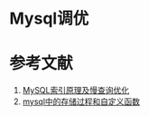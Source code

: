 # Mysql调优

# 参考文献
1. [MySQL索引原理及慢查询优化](http://tech.meituan.com/mysql-index.html)
2. [mysql中的存储过程和自定义函数](http://www.jianshu.com/p/0ff862270838)